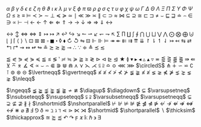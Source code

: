 $\alpha$	$\beta$ 	$\gamma$	$\delta$	$\epsilon$	$\varepsilon$	$\zeta$	$\eta$	$\theta$	$\vartheta$	$\iota$	$\kappa$	$\lambda$	$\mu$	$\nu$	$\xi$	$\phi$	$\pi$	$\varpi$	$\rho$	$\varrho$	$\sigma$	$\varsigma$	$\tau$	$\upsilon$	$\varphi$	$\chi$	$\psi$	$\omega$	$\Gamma$	$\Delta$	$\Theta$	$\Lambda$	$\Xi$	$\Pi$	$\Sigma$	$\Upsilon$	$\Phi$	$\Psi$	$\Omega$	$\leq$	$\geq$	$\equiv$	$\models$	$\prec$	$\succ$	$\sim$	$\perp$	$\preceq$	$\succeq$	$\simeq$	$\mid$	$\ll$	$\gg$	$\asymp$	$\parallel$	$\subset$	$\supset$	$\approx$	$\bowtie$	$\subseteq$	$\supseteq$	$\cong$	$\sqsubset$	$\sqsupset$	$\neq$	$\smile$	$\sqsubseteq$	$\sqsupseteq$	$\doteq$	$\frown$	$\in$	$\ni$	$\propto$	$\vdash$	$\dashv$	$\leftarrow$	$\longleftarrow$	$\uparrow$	$\Leftarrow$	$\Longleftarrow$	$\Uparrow$	$\rightarrow$	$\longrightarrow$	$\downarrow$	$\Rightarrow$	$\Longrightarrow$	$\Downarrow$	$\leftrightarrow$	

$\longleftrightarrow$	$\updownarrow$	$\Leftrightarrow$	$\Longleftrightarrow$	$\Updownarrow$	$\mapsto$	$\longmapsto$	$\nearrow$	$\hookleftarrow$	$\hookrightarrow$	$\searrow$	$\leftharpoonup$	$\rightharpoonup$	$\swarrow$	$\leftharpoondown$	$\rightharpoondown$	$\nwarrow$	$\sum$	$\prod$	$\coprod$	$\int$	$\oint$	$\bigcap$	$\bigcup$	$\bigsqcup$	$\bigvee$	$\bigwedge$	$\bigodot$	$\bigotimes$	$\bigoplus$	$\biguplus$	$\lfloor$	$\rfloor$	$\lceil$	$\langle$	$\rangle$	$\backslash$	$\boxdot$	$\boxplus$	$\boxtimes$	$\square$	$\blacksquare$	$\centerdot$	$\lozenge$	$\blacklozenge$	$\circlearrowright$	$\circlearrowleft$	$\leftrightharpoons$	$\boxminus$	$\Vdash$	$\Vvdash$	$\vDash$	$\twoheadrightarrow$	$\twoheadleftarrow$	$\leftleftarrows$	$\rightrightarrows$	$\upuparrows$	$\downdownarrows$	$\upharpoonright$	$\downharpoonright$	$\upharpoonleft$	$\downharpoonleft$	$\rightarrowtail$	$\leftarrowtail$	$\leftrightarrows$	$\rightleftarrows$	$\Lsh$	$\Rsh$	$\rightsquigarrow$	$\leftrightsquigarrow$	$\looparrowleft$	$\looparrowright$	$\circeq$	$\succsim$	$\gtrsim$	$\gtrapprox$	$\multimap$	$\therefore$	$\because$	$\doteqdot$	$\triangleq$	$\precsim$	$\lesssim$	

$\lessapprox$	$\eqslantless$	$\eqslantgtr$	$\curlyeqprec$	$\curlyeqsucc$	$\preccurlyeq$	$\leqq$	$\leqslant$	$\lessgtr$	$\backprime$	$\risingdotseq$	$\fallingdotseq$	$\succcurlyeq$	$\geqq$	$\geqslant$	$\gtrless$	$\vartriangleright$	$\vartriangleleft$	$\trianglerighteq$	$\trianglelefteq$	$\bigstar$	$\between$	$\blacktriangledown$	$\blacktriangleright$	$\blacktriangleleft$	$\vartriangle$	$\blacktriangle$	$\triangledown$	$\eqcirc$	$\lesseqgtr$	$\gtreqless$	$\lesseqqgtr$	$\gtreqqless$	$\Rrightarrow$	$\Lleftarrow$	$\veebar$	$\barwedge$	$\doublebarwedge$	$\measuredangle$	$\sphericalangle$	$\varpropto$	$\smallsmile$	$\smallfrown$	$\Subset$	$\Supset$	$\Cup$	$\Cap$	$\curlywedge$	$\curlyvee$	$\leftthreetimes$	$\rightthreetimes$	$\subseteqq$	$\supseteqq$	$\bumpeq$	$\Bumpeq$	$\lll$	$\ggg$	$\circledS$	$\pitchfork$	$\dotplus$	$\backsim$	$\backsimeq$	$\complement$	$\intercal$	$\circledcirc$	$\circledast$	$\circleddash$	$\lvertneqq$	$\gvertneqq$	$\nleq$	$\ngeq$	$\nless$	$\ngtr$	$\nprec$	$\nsucc$	$\lneqq$	$\gneqq$	$\nleqslant$	$\ngeqslant$	$\lneq$	$\gneq$	$\npreceq$	$\nsucceq$	$\precnsim$	$\succnsim$	$\lnsim$	$\gnsim$	$\nleqq$	

$\ngeqq$	$\precneqq$	$\succneqq$	$\precnapprox$	$\succnapprox$	$\lnapprox$	$\gnapprox$	$\nsim$	$\ncong$	$\diagup$	$\diagdown$	$\varsubsetneq$	$\varsupsetneq$	$\nsubseteqq$	$\nsupseteqq$	$\subsetneqq$	$\supsetneqq$	$\varsubsetneqq$	$\varsupsetneqq$	$\subsetneq$	$\supsetneq$	$\nsubseteq$	$\nsupseteq$	$\nparallel$	$\nmid$	$\nshortmid$	$\nshortparallel$	$\nvdash$	$\nVdash$	$\nvDash$	$\nVDash$	$\ntrianglerighteq$	$\ntrianglelefteq$	$\ntriangleleft$	$\ntriangleright$	$\nleftarrow$	$\nrightarrow$	$\nLeftarrow$	$\nRightarrow$	$\nLeftrightarrow$	$\nleftrightarrow$	$\divideontimes$	$\varnothing$	$\nexists$	$\Finv$	$\Game$	$\eth$	$\eqsim$	$\beth$	$\gimel$	$\daleth$	$\lessdot$	$\gtrdot$	$\ltimes$	$\rtimes$	$\shortmid$	$\shortparallel$	$\smallsetminus$	$\thicksim$	$\thickapprox$	$\approxeq$	$\succapprox$	$\precapprox$	$\curvearrowleft$	$\curvearrowright$	$\digamma$	$\varkappa$	$\Bbbk$	$\hslash$	$\backepsilon$	$\exists$

